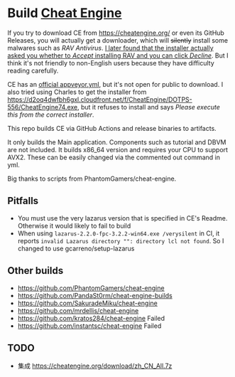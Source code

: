 # Build [Cheat Engine](https://github.com/cheat-engine/cheat-engine)

If you try to download CE from https://cheatengine.org/ or even its GitHub Releases, you will actually get a downloader, which will ~~silently~~ install some malwares such as *RAV Antivirus*. <ins>I later found that the installer actually asked you whether to *Accept* installing RAV and you can click *Decline*</ins>. But I think it's not friendly to non-English users because they have difficulty reading carefully.

CE has an [official appveyor.yml](https://github.com/cheat-engine/cheat-engine/blob/master/appveyor.yml), but it's not open for public to download. I also tried using Charles to get the installer from https://d2oq4dwfbh6gxl.cloudfront.net/f/CheatEngine/DOTPS-556/CheatEngine74.exe, but it refuses to install and says *Please execute this from the correct installer*.

This repo builds CE via GitHub Actions and release binaries to artifacts.

It only builds the Main application. Components such as tutorial and DBVM are not included. It builds x86_64 version and requires your CPU to support AVX2. These can be easily changed via the commented out command in yml.

Big thanks to scripts from PhantomGamers/cheat-engine.

## Pitfalls

* You must use the very lazarus version that is specified in CE's Readme. Otherwise it would likely to fail to build
* When using `lazarus-2.2.0-fpc-3.2.2-win64.exe /verysilent` in CI, it reports `invalid Lazarus directory "": directory lcl not found`. So I changed to use gcarreno/setup-lazarus

## Other builds

* https://github.com/PhantomGamers/cheat-engine
* https://github.com/PandaSt0rm/cheat-engine-builds
* https://github.com/SakuradeMiku/cheat-engine
* https://github.com/mrdellis/cheat-engine
* https://github.com/kratos284/cheat-engine Failed
* https://github.com/instantsc/cheat-engine Failed

## TODO

* 集成 https://cheatengine.org/download/zh_CN_All.7z
